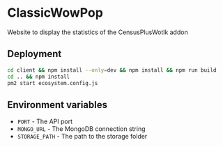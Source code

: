 # ClassicWowPop
Website to display the statistics of the CensusPlusWotlk addon

## Deployment
```bash
cd client && npm install --only=dev && npm install && npm run build
cd .. && npm install
pm2 start ecosystem.config.js
```

## Environment variables
- `PORT` - The API port
- `MONGO_URL` - The MongoDB connection string
- `STORAGE_PATH` - The path to the storage folder
